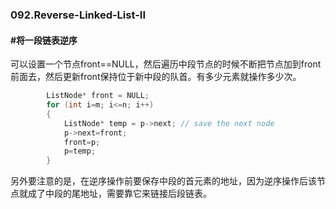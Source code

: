 ### 092.Reverse-Linked-List-II

#### \#将一段链表逆序
可以设置一个节点front==NULL，然后遍历中段节点的时候不断把节点加到front前面去，然后更新front保持位于新中段的队首。有多少元素就操作多少次。
```cpp
        ListNode* front = NULL;
        for (int i=m; i<=n; i++)
        {
            ListNode* temp = p->next; // save the next node
            p->next=front;
            front=p;
            p=temp;
        }
```        

另外要注意的是，在逆序操作前要保存中段的首元素的地址，因为逆序操作后该节点就成了中段的尾地址，需要靠它来链接后段链表。
